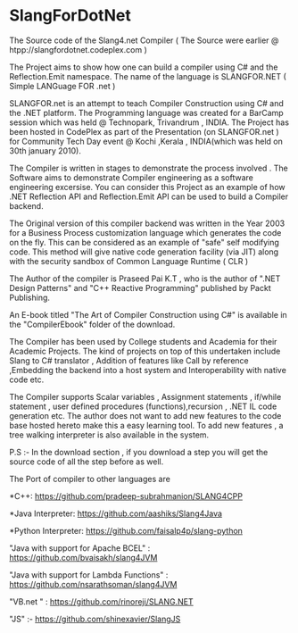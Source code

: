 # SlangForDotNet
The Source code of the Slang4.net Compiler ( The Source were earlier @ htpp://slangfordotnet.codeplex.com )

The Project aims to show how one can build a compiler using C# and the Reflection.Emit namespace. The name of the language is SLANGFOR.NET ( Simple LANGuage FOR .net )

SLANGFOR.net is an attempt to teach Compiler Construction using C# and the .NET platform. The Programming language was created for a BarCamp session which was held @ Technopark, Trivandrum , INDIA. The Project has been hosted in CodePlex as part of the Presentation (on SLANGFOR.net ) for Community Tech Day event @ Kochi ,Kerala , INDIA(which was held on 30th january 2010).

The Compiler is written in stages to demonstrate the process involved . The Software aims to demonstrate
Compiler engineering as a software engineering excersise. You can consider this Project as an example of
how .NET Reflection API and Reflection.Emit API can be used to build a Compiler backend.

The Original version of this compiler backend was written in the Year 2003 for a Business Process
customization language which generates the code on the fly. This can be considered as an example of
"safe" self modifying code. This method will give native code generation facility (via JIT) along with the
security sandbox of Common Language Runtime ( CLR )

The Author of the compiler is Praseed Pai K.T , who is the author of ".NET Design Patterns" and "C++ Reactive Programming"
published by Packt Publishing.

An E-book titled "The Art of Compiler Construction using C#" is available in the "CompilerEbook" folder of the download.

The Compiler has been used by College students and Academia for their Academic Projects. The kind of
projects on top of this undertaken include Slang to C# translator , Addition of features like
Call by reference ,Embedding the backend into a host system and Interoperability with native code etc.

The Compiler supports Scalar variables , Assignment statements , if/while statement ,
user defined procedures (functions),recursion , .NET IL code generation etc. The author does not want to
add new features to the code base hosted hereto make this a easy learning tool. To add new features ,
a tree walking interpreter is also available in the system.


P.S :- In the download section , if you download a step you will get the source code of all the step before as well.

The Port of compiler to other languages are

*C++: https://github.com/pradeep-subrahmanion/SLANG4CPP

*Java Interpreter: https://github.com/aashiks/Slang4Java

*Python Interpreter: https://github.com/faisalp4p/slang-python

"Java with support for Apache BCEL" : https://github.com/bvaisakh/slang4JVM

"Java with support for Lambda Functions" : https://github.com/nsarathsoman/slang4JVM

"VB.net "  :  https://github.com/rinoreji/SLANG.NET

"JS" :- https://github.com/shinexavier/SlangJS



